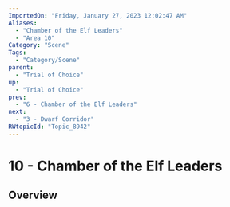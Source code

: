 ```yaml
---
ImportedOn: "Friday, January 27, 2023 12:02:47 AM"
Aliases:
  - "Chamber of the Elf Leaders"
  - "Area 10"
Category: "Scene"
Tags:
  - "Category/Scene"
parent:
  - "Trial of Choice"
up:
  - "Trial of Choice"
prev:
  - "6 - Chamber of the Elf Leaders"
next:
  - "3 - Dwarf Corridor"
RWtopicId: "Topic_8942"
---
```

# 10 - Chamber of the Elf Leaders
## Overview
